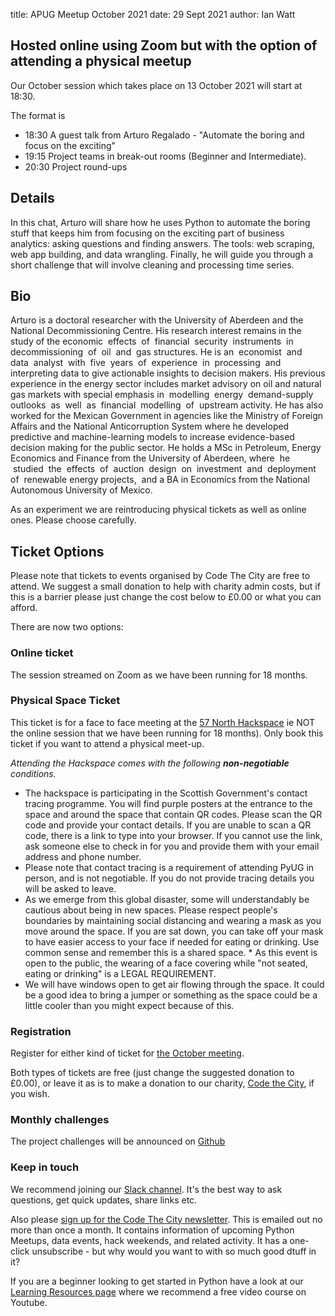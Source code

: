 title: APUG Meetup October 2021
date:  29 Sept 2021
author: Ian Watt

## Hosted online using Zoom but with the option of attending a physical meetup

Our October session which takes place on 13 October 2021 will start at 18:30. 

The format is 

* 18:30 A guest talk from Arturo Regalado - "Automate the boring and focus on the exciting"
* 19:15 Project teams in break-out rooms (Beginner and Intermediate). 
* 20:30 Project round-ups

## Details

In this chat, Arturo will share how he uses Python to automate the boring stuff that keeps him from focusing on the exciting part of business analytics: asking questions and finding answers. The tools: web scraping, web app building, and data wrangling. Finally, he will guide you through a short challenge that will involve cleaning and processing time series. 

## Bio

Arturo is a doctoral researcher with the University of Aberdeen and the National Decommissioning Centre. His research interest remains in the study of the
economic  effects  of  financial  security  instruments  in  decommissioning  of  oil  and  gas structures. He is an  economist  and  data  analyst  with  five  years  of  experience  in  processing  and interpreting data to give actionable insights to decision makers. His previous experience in the energy sector includes market advisory on oil and natural gas markets with special emphasis in  modelling  energy  demand-supply  outlooks  as  well  as  financial  modelling  of  upstream activity. He has also worked for the Mexican Government in agencies like the Ministry of Foreign Affairs and the National Anticorruption System where he developed predictive and machine-learning models to increase evidence-based decision making for the public sector. He holds a MSc in Petroleum, Energy Economics and Finance from the University of Aberdeen, where  he  studied  the  effects  of  auction  design  on  investment  and  deployment  of  renewable energy projects,  and a BA in Economics from the National Autonomous University of Mexico.

As an experiment we are reintroducing physical tickets as well as online ones. Please choose carefully.

## Ticket Options
Please note that tickets to events organised by Code The City are free to attend. We suggest a small donation to help with charity admin costs, but if this is a barrier please just change the cost below to £0.00 or what you can afford.

There are now two options:

### Online ticket

The session streamed on Zoom  as we have been running for 18 months.

### Physical Space Ticket

This ticket is for a face to face meeting at the [57 North Hackspace](https://57north.org.uk/contact) ie NOT the online session that we have been running for 18 months). Only book this ticket if you want to attend a physical meet-up.  

_Attending the Hackspace comes with the following __non-negotiable__ conditions._ 

* The hackspace is participating in the Scottish Government's contact tracing programme. You will find purple posters at the entrance to the space and around the space that contain QR codes. Please scan the QR code and provide your contact details. If you are unable to scan a QR code, there is a link to type into your browser. If you cannot use the link, ask someone else to check in for you and provide them with your email address and phone number. 
* Please note that contact tracing is a requirement of attending PyUG in person, and is not negotiable. If you do not provide tracing details you will be asked to leave. 
* As we emerge from this global disaster, some will understandably be cautious about being in new spaces. Please respect people's boundaries by maintaining social distancing and wearing a mask as you move around the space. If you are sat down, you can take off your mask to have easier access to your face if needed for eating or drinking. Use common sense and remember this is a shared space. * As this event is open to the public, the wearing of a face covering while "not seated, eating or drinking" is a LEGAL REQUIREMENT. 
* We will have windows open to get air flowing through the space. It could be a good idea to bring a jumper or something as the space could be a little cooler than you might expect because of this.


### Registration

Register for either kind of ticket for [the October meeting](https://ti.to/code-the-city/aberdeen-python-user-group-oct-2021). 

Both types of tickets are free (just change the suggested donation to £0.00), or leave it as is to make a donation to our charity, [Code the City](https://codethecity.org), if you wish. 

### Monthly challenges
The project challenges will be announced on [Github](https://github.com/PythonAberdeen/user_group/tree/master/)

### Keep in touch
We recommend joining our [Slack channel](https://join.slack.com/t/python-aberdeen/shared_invite/zt-gfjps8xe-M9YkWloAUL73blPovaHvFA). It's the best way to ask questions, get quick updates, share links etc.

Also please [sign up for the Code The City newsletter](https://codethecity.us19.list-manage.com/subscribe?u=3adeab53e085ec40f4064c2fe&id=487e6a84fb). This is emailed out no more than once a month. It contains information of upcoming Python Meetups, data events, hack weekends, and related activity. It has a one-click unsubscribe - but why would you want to with so much good dtuff in it? 

If you are a beginner looking to get started in Python have a look at our [Learning Resources page](https://pythonaberdeen.github.io/pages/learning-resources.html) where we recommend a free video course on Youtube. 
